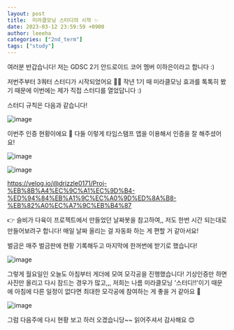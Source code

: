```yaml
---
layout: post
title:  미라클모닝 스터디의 시작 ✨
date: 2023-03-12 23:59:59 +0900
author: leeeha
categories: ["2nd_term"]
tags: ["study"]
---
```


여러분 반갑습니다! 저는 GDSC 2기 안드로이드 코어 멤버 이하은이라고 합니다 :)  

저번주부터 3쿼터 스터디가 시작되었어요 👏👏 작년 1기 때 미라클모닝 효과를 톡톡히 봤기 때문에 이번에는 제가 직접 스터디를 열었답니다 :) 

스터디 규칙은 다음과 같습니다! 

![image](https://user-images.githubusercontent.com/68090939/224583193-700eaaf2-b048-4adc-b407-2a119531ddb4.png)

이번주 인증 현황이에요 🙂 다들 이렇게 타임스탬프 앱을 이용해서 인증을 잘 해주셨어요! 

![image](https://user-images.githubusercontent.com/68090939/224583481-a0d184b1-621c-4e38-84d2-a1ad1ab4e5d5.png)

![image](https://user-images.githubusercontent.com/68090939/224583533-5efcbf38-0e5e-4bf9-beb2-1cde1568ed54.png)

https://velog.io/@drizzle0171/Proj-%EB%8B%A4%EC%9C%A1%EC%9D%B4-%ED%94%84%EB%A1%9C%EC%A0%9D%ED%8A%B8-%EB%82%A0%EC%A7%9C%EB%B4%87

👉 슬비가 다육이 프로젝트에서 만들었던 날짜봇을 참고하여,, 저도 한번 시간 되는대로 만들어보려구 합니다! 매일 날짜 올리는 걸 자동화 하는 게 편할 거 같아서요!

벌금은 매주 벌금판에 현황 기록해두고 마지막에 한꺼번에 받기로 했습니다! 

![image](https://user-images.githubusercontent.com/68090939/224583333-433a16ac-84fc-4b63-ae10-4eb78129a15e.png)

그렇게 월요일인 오늘도 아침부터 게더에 모여 모각공을 진행했습니다! 기상인증만 하면 사진만 올리고 다시 잠드는 경우가 많고,,, 저희는 나름 미라클모닝 '스터디!!'이기 때문에 아침에 다른 일정이 없다면 최대한 모각공에 참여하는 게 좋을 거 같아요 🙌

![image](https://user-images.githubusercontent.com/68090939/224582862-621e3c59-f49c-4f07-acc3-0f7a4f399b99.png)

그럼 다음주에 다시 현황 보고 하러 오겠습니당~~ 읽어주셔서 감사해요 😊

